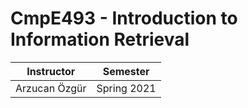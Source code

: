 # CmpE493 - Introduction to Information Retrieval

 | Instructor | Semester |
 | ------- | ------- |
 | Arzucan Özgür   | Spring 2021  |
